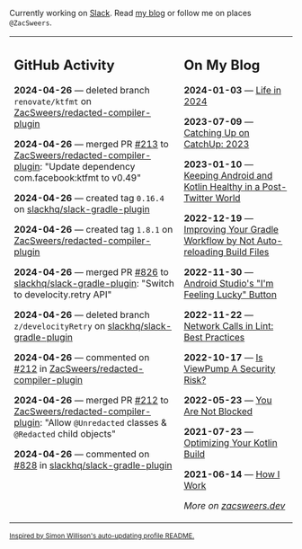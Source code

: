 Currently working on [Slack](https://slack.com/). Read [my blog](https://zacsweers.dev/) or follow me on places `@ZacSweers`.

<table><tr><td valign="top" width="60%">

## GitHub Activity
<!-- githubActivity starts -->
**2024-04-26** — deleted branch `renovate/ktfmt` on [ZacSweers/redacted-compiler-plugin](https://github.com/ZacSweers/redacted-compiler-plugin)

**2024-04-26** — merged PR [#213](https://github.com/ZacSweers/redacted-compiler-plugin/pull/213) to [ZacSweers/redacted-compiler-plugin](https://github.com/ZacSweers/redacted-compiler-plugin): "Update dependency com.facebook:ktfmt to v0.49"

**2024-04-26** — created tag `0.16.4` on [slackhq/slack-gradle-plugin](https://github.com/slackhq/slack-gradle-plugin)

**2024-04-26** — created tag `1.8.1` on [ZacSweers/redacted-compiler-plugin](https://github.com/ZacSweers/redacted-compiler-plugin)

**2024-04-26** — merged PR [#826](https://github.com/slackhq/slack-gradle-plugin/pull/826) to [slackhq/slack-gradle-plugin](https://github.com/slackhq/slack-gradle-plugin): "Switch to develocity.retry API"

**2024-04-26** — deleted branch `z/develocityRetry` on [slackhq/slack-gradle-plugin](https://github.com/slackhq/slack-gradle-plugin)

**2024-04-26** — commented on [#212](https://github.com/ZacSweers/redacted-compiler-plugin/pull/212#issuecomment-2080001336) in [ZacSweers/redacted-compiler-plugin](https://github.com/ZacSweers/redacted-compiler-plugin)

**2024-04-26** — merged PR [#212](https://github.com/ZacSweers/redacted-compiler-plugin/pull/212) to [ZacSweers/redacted-compiler-plugin](https://github.com/ZacSweers/redacted-compiler-plugin): "Allow `@Unredacted` classes & `@Redacted` child objects"

**2024-04-26** — commented on [#828](https://github.com/slackhq/slack-gradle-plugin/pull/828#issuecomment-2079944423) in [slackhq/slack-gradle-plugin](https://github.com/slackhq/slack-gradle-plugin)
<!-- githubActivity ends -->
</td><td valign="top" width="40%">

## On My Blog
<!-- blog starts -->
**2024-01-03** — [Life in 2024](https://www.zacsweers.dev/life-in-2024/)

**2023-07-09** — [Catching Up on CatchUp: 2023](https://www.zacsweers.dev/catching-up-on-catchup-2023/)

**2023-01-10** — [Keeping Android and Kotlin Healthy in a Post-Twitter World](https://www.zacsweers.dev/keeping-android-healthy/)

**2022-12-19** — [Improving Your Gradle Workflow by Not Auto-reloading Build Files](https://www.zacsweers.dev/improving-your-workflow-by-not-auto-reloading-build-files/)

**2022-11-30** — [Android Studio's "I'm Feeling Lucky" Button](https://www.zacsweers.dev/android-studios-im-feeling-lucky-button/)

**2022-11-22** — [Network Calls in Lint: Best Practices](https://www.zacsweers.dev/network-calls-in-lint-best-practices/)

**2022-10-17** — [Is ViewPump A Security Risk?](https://www.zacsweers.dev/is-viewpump-a-security-risk/)

**2022-05-23** — [You Are Not Blocked](https://www.zacsweers.dev/you-are-not-blocked/)

**2021-07-23** — [Optimizing Your Kotlin Build](https://www.zacsweers.dev/optimizing-your-kotlin-build/)

**2021-06-14** — [How I Work](https://www.zacsweers.dev/how-i-work/)
<!-- blog ends -->
_More on [zacsweers.dev](https://zacsweers.dev/)_
</td></tr></table>

<sub><a href="https://simonwillison.net/2020/Jul/10/self-updating-profile-readme/">Inspired by Simon Willison's auto-updating profile README.</a></sub>